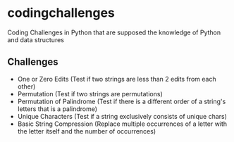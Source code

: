# codingchallenges
Coding Challenges in Python that are supposed the knowledge of Python and data structures

## Challenges
- One or Zero Edits (Test if two strings are less than 2 edits from each other)
- Permutation (Test if two strings are permutations)
- Permutation of Palindrome (Test if there is a different order of a string's letters that is a palindrome)
- Unique Characters (Test if a string exclusively consists of unique chars) 
- Basic String Compression (Replace multiple occurrences of a letter with the letter itself and the number of occurrences)
